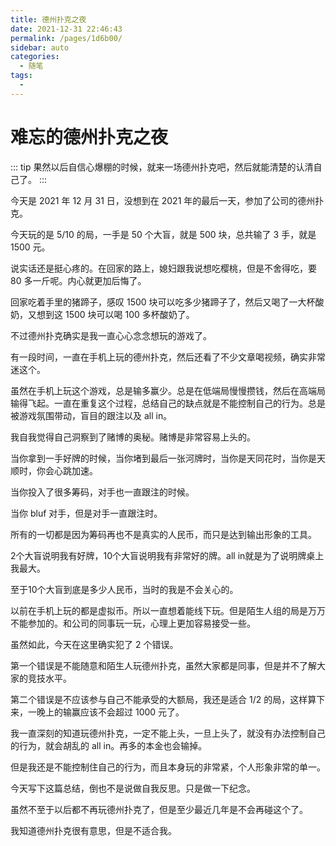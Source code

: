 ```yaml
---
title: 德州扑克之夜
date: 2021-12-31 22:46:43
permalink: /pages/1d6b00/
sidebar: auto
categories:
  - 随笔
tags:
  - 
---
```

# 难忘的德州扑克之夜

::: tip
果然以后自信心爆棚的时候，就来一场德州扑克吧，然后就能清楚的认清自己了。
:::

今天是 2021 年 12 月 31 日，没想到在 2021 年的最后一天，参加了公司的德州扑克。

今天玩的是 5/10 的局，一手是 50 个大盲，就是 500 块，总共输了 3 手，就是 1500 元。

说实话还是挺心疼的。在回家的路上，媳妇跟我说想吃樱桃，但是不舍得吃，要 80 多一斤呢。内心就更加后悔了。

回家吃着手里的猪蹄子，感叹 1500 块可以吃多少猪蹄子了，然后又喝了一大杯酸奶，又想到这 1500 块可以喝 100 多杯酸奶了。

不过德州扑克确实是我一直心心念念想玩的游戏了。

有一段时间，一直在手机上玩的德州扑克，然后还看了不少文章喝视频，确实非常迷这个。

虽然在手机上玩这个游戏，总是输多赢少。总是在低端局慢慢攒钱，然后在高端局输得飞起。一直在重复这个过程，总结自己的缺点就是不能控制自己的行为。总是被游戏氛围带动，盲目的跟注以及 all in。

我自我觉得自己洞察到了赌博的奥秘。赌博是非常容易上头的。

当你拿到一手好牌的时候，当你堵到最后一张河牌时，当你是天同花时，当你是天顺时，你会心跳加速。

当你投入了很多筹码，对手也一直跟注的时候。

当你 bluf 对手，但是对手一直跟注时。

所有的一切都是因为筹码再也不是真实的人民币，而只是达到输出形象的工具。

2个大盲说明我有好牌，10个大盲说明我有非常好的牌。all in就是为了说明牌桌上我最大。

至于10个大盲到底是多少人民币，当时的我是不会关心的。

以前在手机上玩的都是虚拟币。所以一直想着能线下玩。但是陌生人组的局是万万不能参加的。和公司的同事玩一玩，心理上更加容易接受一些。

虽然如此，今天在这里确实犯了 2 个错误。

第一个错误是不能随意和陌生人玩德州扑克，虽然大家都是同事，但是并不了解大家的竞技水平。

第二个错误是不应该参与自己不能承受的大额局，我还是适合 1/2 的局，这样算下来，一晚上的输赢应该不会超过 1000 元了。

我一直深刻的知道玩德州扑克，一定不能上头，一旦上头了，就没有办法控制自己的行为，就会胡乱的 all in。再多的本金也会输掉。

但是我还是不能控制住自己的行为，而且本身玩的非常紧，个人形象非常的单一。

今天写下这篇总结，倒也不是说做自我反思。只是做一下纪念。

虽然不至于以后都不再玩德州扑克了，但是至少最近几年是不会再碰这个了。

我知道德州扑克很有意思，但是不适合我。
